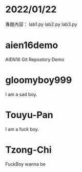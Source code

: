 # 2022/01/22
專題內容：
lab1.py lab2.py lab3.py

# aien16demo
AIEN16 Git Repostory Demo

# gloomyboy999
I am a sad boy.

# Touyu-Pan
I am a fuck boy.

# Tzong-Chi
FuckBoy wanna be
